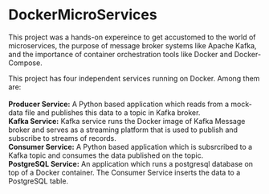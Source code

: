 # DockerMicroServices
This project was a hands-on expereince to get accustomed to the world of microservices, the purpose of message broker systems like Apache Kafka,
and the importance of container orchestration tools like Docker and Docker-Compose.

This project has four independent services running on Docker. Among them are:<br><br>
**Producer Service:** A Python based application which reads from a mock-data file and publishes this data to a topic in Kafka broker. <br>
**Kafka Service:** Kafka service runs the Docker image of Kafka Message broker and serves as a streaming platform that is used to publish and subscribe to streams of records.<br>
**Consumer Service:** A Python based application which is subsrcribed to a Kafka topic and consumes the data published on the topic. <br>
**PostgreSQL Service:** An application which runs a postgresql database on top of a Docker container. The Consumer Service inserts the data to a PostgreSQL table. <br>
